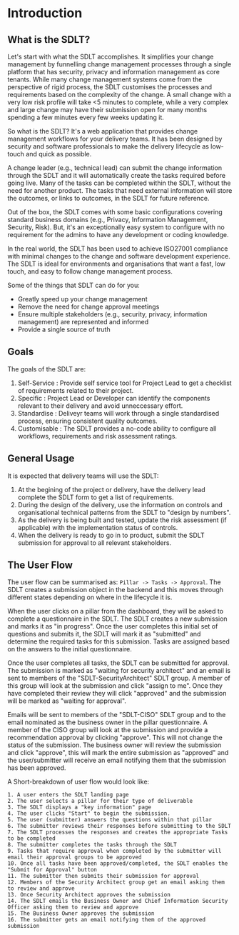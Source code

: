 # Introduction

## What is the SDLT?
Let's start with what the SDLT accomplishes. It simplifies your change management by funnelling change management processes through a single platform that has security, privacy and information management as core tenants. While many change management systems come from the perspective of rigid process, the SDLT customises the processes and requirements based on the complexity of the change. A small change with a very low risk profile will take <5 minutes to complete, while a very complex and large change may have their submission open for many months spending a few minutes every few weeks updating it.

So what is the SDLT? It's a web application that provides change management workflows for your delivery teams. It has been designed by security and software professionals to make the delivery lifecycle as low-touch and quick as possible.

A change leader (e.g., technical lead) can submit the change information through the SDLT and it will automatically create the tasks required before going live. Many of the tasks can be completed within the SDLT, without the need for another product. The tasks that need external information will store the outcomes, or links to outcomes, in the SDLT for future reference.

Out of the box, the SDLT comes with some basic configurations covering standard business domains (e.g., Privacy, Information Management, Security, Risk). But, it's an exceptionally easy system to configure with no requirement for the admins to have any development or coding knowledge. 

In the real world, the SDLT has been used to achieve ISO27001 compliance with minimal changes to the change and software development experience. The SDLT is ideal for environments and organisations that want a fast, low touch, and easy to follow change management process.

Some of the things that SDLT can do for you:
- Greatly speed up your change management
- Remove the need for change approval meetings 
- Ensure multiple stakeholders (e.g., security, privacy, information management) are represented and informed
- Provide a single source of truth

## Goals
The goals of the SDLT are:
1. Self-Service : Provide self service tool for Project Lead to get a checklist of requirements related to their project.
2. Specific : Project Lead or Developer can identify the components relevant to their delivery and avoid unneccessary effort.
3. Standardise : Deliveyr teams will work through a single standardised process, ensuring consistent quality outcomes.
4. Customisable : The SDLT provides a no-code ability to configure all workflows, requirements and risk assessment ratings.

## General Usage
It is expected that delivery teams will use the SDLT:
1. At the begining of the project or delivery, have the delivery lead complete the SDLT form to get a list of requirements.
2. During the design of the delivery, use the information on controls and organisational technical patterns from the SDLT to "design by numbers".
3. As the delivery is being built and tested, update the risk assessment (if applicable) with the implementation status of controls.
4. When the delivery is ready to go in to product, submit the SDLT submission for approval to all relevant stakeholders.

## The User Flow
The user flow can be summarised as: `Pillar -> Tasks -> Approval`. The SDLT creates a submission object in the backend and this moves through different states depending on where in the lifecycle it is.

When the user clicks on a pillar from the dashboard, they will be asked to complete a questionnaire in the SDLT. The SDLT creates a new submission and marks it as "in progress". Once the user completes this initial set of questions and submits it, the SDLT will mark it as "submitted" and determine the required tasks for this submission. Tasks are assigned based on the answers to the initial questionnaire.

Once the user completes all tasks, the SDLT can be submitted for approval. The submission is marked as "waiting for security architect" and an email is sent to members of the "SDLT-SecurityArchitect" SDLT group. A member of this group will look at the submission and click "assign to me". Once they have completed their review they will click "approved" and the submission will be marked as "waiting for approval".

Emails will be sent to members of the "SDLT-CISO" SDLT group and to the email nominated as the business owner in the pillar questionnaire. A member of the CISO group will look at the submission and provide a recommendation approval by clicking "approve". This will not change the status of the submission. The business owner will review the submission and click "approve", this will mark the entire submission as "approved" and the user/submitter will receive an email notifying them that the submission has been approved.

A Short-breakdown of user flow would look like:

    1. A user enters the SDLT landing page
    2. The user selects a pillar for their type of deliverable
    3. The SDLT displays a "key information" page
    4. The user clicks "Start" to begin the submission.
    5. The user (submitter) answers the questions within that pillar
    6. The submitter reviews their responses before submitting to the SDLT
    7. The SDLT processes the responses and creates the appropriate Tasks to be completed
    8. The submitter completes the tasks through the SDLT
    9. Tasks that require approval when completed by the submitter will email their approval groups to be approved
    10. Once all tasks have been approved/completed, the SDLT enables the "Submit for Approval" button
    11. The submitter then submits their submission for approval
    12. Members of the Security Architect group get an email asking them to review and approve
    13. Once Security Architect approves the submission
    14. The SDLT emails the Business Owner and Chief Information Security Officer asking them to review and approve
    15. The Business Owner approves the submission
    16. The submitter gets an email notifying them of the approved submission